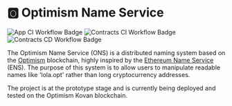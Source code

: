 # 🅾️ Optimism Name Service

![App CI Workflow Badge](https://github.com/leovct/ons/actions/workflows/app-ci.yml/badge.svg)
![Contracts CI Workflow Badge](https://github.com/leovct/ons/actions/workflows/contracts-ci.yml/badge.svg)
![Contracts CD Workflow Badge](https://github.com/leovct/ons/actions/workflows/contracts-cd.yml/badge.svg)

The Optimism Name Service (ONS) is a distributed naming system based on the [Optimism](https://www.optimism.io/) blockchain, highly inspired by the [Ethereum Name Service](https://ens.domains/) (ENS). The purpose of this system is to allow users to manipulate readable names like 'lola.opt' rather than long cryptocurrency addresses.

The project is at the prototype stage and is currently being deployed and tested on the Optimism Kovan blockchain.
